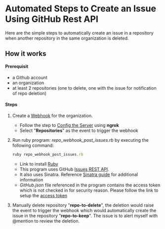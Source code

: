 # Automated Steps to Create an Issue Using GitHub Rest API

Here are the simple steps to automatically create an issue in a repository when another repository in the same organization is deleted.

## How it works

#### Prerequisit
* a Github account
* an organization 
* at least 2 repositories (one to delete, one with the issue for notification of repo deletion)

#### Steps
1. Create a [Webhook](https://developer.github.com/webhooks/creating/#setting-up-a-webhook) for the organization. 
    * Follow the step to [Config the Server](https://developer.github.com/webhooks/configuring/) using **ngrok**
    * Select "**Repositories**" as the event to trigger the webhook
  
2. Run ruby program: *repo_webhook_post_issues.rb* by executing the following command:

   ```ruby
   ruby repo_webhook_post_issues.rb
   ```
    * Link to install [Ruby](https://www.ruby-lang.org/en/downloads/)
    * This program uses GitHub [Issues REST API](https://developer.github.com/v3/issues/#create-an-issue).
    * It also uses Sinatra. Reference [Sinatra guide](http://sinatrarb.com/) for additional information
    * *GitHub.json* file referenced in the program contains the access token which is not checked in for security reason. Please follow the link to setup the [access token](https://help.github.com/articles/creating-a-personal-access-token-for-the-command-line/)

3. Manually delete repository "**repo-to-delete**", the deletion would raise the event to trigger the webhook which would automatically create the issue in the repository "**repo-to-keep**". The issue is to alert myself with @mention to review the deletion.
